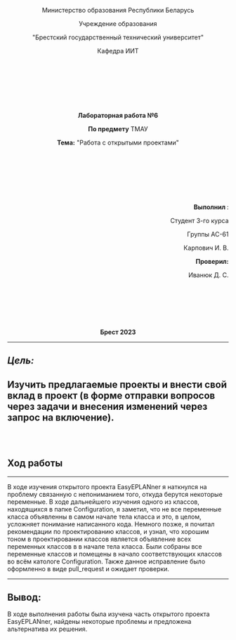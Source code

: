 <p align="center">Министерство образования Республики Беларусь</p>
<p align="center">Учреждение образования</p>
<p align="center">"Брестский государственный технический университет"</p>
<p align="center">Кафедра ИИТ</p>
<br><br><br><br><br><br>
<p align="center"><strong>Лабораторная работа №6</strong></p>
<p align="center"><strong>По предмету</strong> ТМАУ</p>
<p align="center"><strong>Тема:</strong> "Работа с открытыми проектами"</p>
<br><br><br><br><br><br>
<p align="right"><strong>Выполнил </strong>:</p>
<p align="right">Студент 3-го курса</p>
<p align="right">Группы АС-61</p>
<p align="right">Карпович И. В.</p>
<p align="right"><strong>Проверил:</strong></p>
<p align="right">Иванюк Д. С.</p>
<br><br><br><br><br>
<p align="center"><strong>Брест 2023</strong></p>

------------------------------------------------------------------------
***Цель:***
------------------------------------------------------------------------
Изучить предлагаемые проекты и внести свой вклад в проект (в форме отправки вопросов через задачи и внесения изменений через запрос на включение).
<br><br><br>
------------------------------------------------------------------------
## Ход работы
------------------------------------------------------------------------
В ходе изучения открытого проекта EasyEPLANner я наткнулся на проблему связанную с непониманием того, откуда берутся некоторые переменные. В ходе дальнейшего изучения одного из классов, находящихся в папке Configuration, я заметил, что не все переменные класса объявленны в самом начале тела класса и это, в целом, усложняет понимание написанного кода.
Немного позже, я почитал рекомендации по проектированию классов, и узнал, что хорошим тоном в проектировании классов является объявление всех переменных классов в в начале тела класса.
Были собраны все переменные классов и помещены в начало соответствующих классов во всём катологе Configuration. Также данное исправление было оформленно в виде pull_request и ожидает проверки.

------------------------------------------------------------------------
Вывод:
------------------------------------------------------------------------
В ходе выполнения работы была изучена часть открытого проекта EasyEPLANner, найдены некоторые проблемы и предложена альтернатива их решения.
<br><br>
